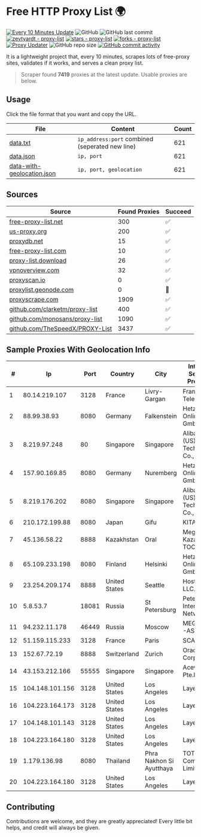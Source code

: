 
# Free HTTP Proxy List 🌍

[![Every 10 Minutes Update](https://github.com/mertguvencli/http-proxy-list/actions/workflows/main.yml/badge.svg?branch=main)](https://github.com/mertguvencli/http-proxy-list/actions/workflows/main.yml)
![GitHub](https://img.shields.io/github/license/mertguvencli/http-proxy-list)
![GitHub last commit](https://img.shields.io/github/last-commit/mertguvencli/http-proxy-list)
[![zevtyardt - proxy-list](https://img.shields.io/static/v1?label=zevtyardt&message=proxy-list&color=blue&logo=github)](https://github.com/zevtyardt/proxy-list "Go to GitHub repo")
[![stars - proxy-list](https://img.shields.io/github/stars/zevtyardt/proxy-list?style=social)](https://github.com/zevtyardt/proxy-list)
[![forks - proxy-list](https://img.shields.io/github/forks/zevtyardt/proxy-list?style=social)](https://github.com/zevtyardt/proxy-list)
[![Proxy Updater](https://github.com/zevtyardt/proxy-list/workflows/Proxy%20Updater/badge.svg)](https://github.com/zevtyardt/proxy-list/actions?query=workflow:"Proxy+Updater")
![GitHub repo size](https://img.shields.io/github/repo-size/zevtyardt/proxy-list)
[![GitHub commit activity](https://img.shields.io/github/commit-activity/m/zevtyardt/proxy-list?logo=commits)](https://github.com/zevtyardt/proxy-list/commits/main)

It is a lightweight project that, every 10 minutes, scrapes lots of free-proxy sites, validates if it works, and serves a clean proxy list.

> Scraper found **7419** proxies at the latest update. Usable proxies are below.

## Usage

Click the file format that you want and copy the URL.

|File|Content|Count|
|----|-------|-----|
|[data.txt](https://raw.githubusercontent.com/mertguvencli/http-proxy-list/main/proxy-list/data.txt)|`ip_address:port` combined (seperated new line)|621|
|[data.json](https://raw.githubusercontent.com/mertguvencli/http-proxy-list/main/proxy-list/data.json)|`ip, port`|621|
|[data-with-geolocation.json](https://raw.githubusercontent.com/mertguvencli/http-proxy-list/main/proxy-list/data-with-geolocation.json)|`ip, port, geolocation`|621|

## Sources

|Source|Found Proxies|Succeed|
|------|-------------|-------|
|[free-proxy-list.net](https://free-proxy-list.net)|300|✅|
|[us-proxy.org](https://www.us-proxy.org)|200|✅|
|[proxydb.net](http://proxydb.net)|15|✅|
|[free-proxy-list.com](https://free-proxy-list.com/?page=&port=&type%5B%5D=http&type%5B%5D=https&up_time=0&search=Search)|10|✅|
|[proxy-list.download](https://www.proxy-list.download/HTTP)|26|✅|
|[vpnoverview.com](https://vpnoverview.com/privacy/anonymous-browsing/free-proxy-servers)|32|✅|
|[proxyscan.io](https://www.proxyscan.io)|0|✅|
|[proxylist.geonode.com](https://proxylist.geonode.com/api/proxy-list?limit=300&page=1&sort_by=lastChecked&sort_type=desc&protocols=http,https)|0|🚫|
|[proxyscrape.com](https://api.proxyscrape.com/v2/?request=displayproxies&protocol=http&timeout=10000&country=all&ssl=all&anonymity=all)|1909|✅|
|[github.com/clarketm/proxy-list](https://raw.githubusercontent.com/clarketm/proxy-list/master/proxy-list-raw.txt)|400|✅|
|[github.com/monosans/proxy-list](https://raw.githubusercontent.com/monosans/proxy-list/main/proxies/http.txt)|1090|✅|
|[github.com/TheSpeedX/PROXY-List](https://raw.githubusercontent.com/TheSpeedX/PROXY-List/master/http.txt)|3437|✅|


## Sample Proxies With Geolocation Info

|#|Ip|Port|Country|City|Internet Service Provider|
|-|--|----|-------|----|-------------------------|
|1|80.14.219.107|3128|France|Livry-Gargan|France Telecom|
|2|88.99.38.93|8080|Germany|Falkenstein|Hetzner Online GmbH|
|3|8.219.97.248|80|Singapore|Singapore|Alibaba (US) Technology Co., Ltd.|
|4|157.90.169.85|8080|Germany|Nuremberg|Hetzner Online GmbH|
|5|8.219.176.202|8080|Singapore|Singapore|Alibaba (US) Technology Co., Ltd.|
|6|210.172.199.88|8080|Japan|Gifu|KITAGATA|
|7|45.136.58.22|8888|Kazakhstan|Oral|Megahost Kazakhstan TOO|
|8|65.109.233.198|8080|Finland|Helsinki|Hetzner Online GmbH|
|9|23.254.209.174|8888|United States|Seattle|Hostwinds LLC.|
|10|5.8.53.7|18081|Russia|St Petersburg|Petersburg Internet Network ltd|
|11|94.232.11.178|46449|Russia|Moscow|MEGAFON-AS|
|12|51.159.115.233|3128|France|Paris|SCALEWAY|
|13|152.67.72.19|8888|Switzerland|Zurich|Oracle Corporation|
|14|43.153.212.166|55555|Singapore|Singapore|Aceville Pte.ltd|
|15|104.148.101.156|3128|United States|Los Angeles|LayerHost|
|16|104.223.164.173|3128|United States|Los Angeles|LayerHost|
|17|104.148.101.143|3128|United States|Los Angeles|LayerHost|
|18|104.223.164.180|3128|United States|Los Angeles|LayerHost|
|19|1.179.136.98|8080|Thailand|Phra Nakhon Si Ayutthaya|TOT Public Company Limited|
|20|104.223.164.180|3128|United States|Los Angeles|LayerHost|



## Contributing

Contributions are welcome, and they are greatly appreciated! Every
little bit helps, and credit will always be given.

